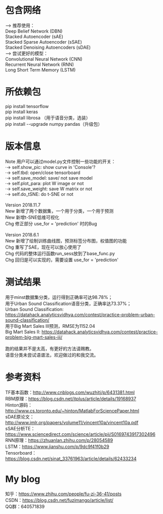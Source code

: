 # 包含网络
——> 推荐使用：<br />
Deep Belief Network (DBN) <br />
Stacked Autoencoder (sAE) <br />
Stacked Sparse Autoencoder (sSAE) <br />
Stacked Denoising Autoencoders (sDAE) <br />
——> 尝试更好的模型：<br />
Convolutional Neural Network (CNN) <br />
Recurrent Neural Network (RNN) <br />
Long Short Term Memory (LSTM) <br />

# 所依赖包
pip install tensorflow <br />
pip install keras <br />
pip install librosa （用于语音分类，选装） <br />
pip install --upgrade numpy pandas（升级包） <br />

# 版本信息
Note 用户可以通过model.py文件控制一些功能的开关： <br />
·→ self.show_pic: show curve in 'Console'? <br />
·→ self.tbd: open/close tensorboard <br />
·→ self.save_model: save/ not save model <br />
·→ self.plot_para: plot W image or not <br />
·→ self.save_weight: save W matrix or not <br />
·→ self.do_tSNE: do t-SNE or not <br />
<br />
Version 2018.11.7 <br />
New 新增了两个数据集，一个用于分类，一个用于预测 <br />
New 新增t-SNE低维可视化 <br />
Chg 修正部分 use_for = 'prediction' 时的Bug <br />
<br />
Version 2018.6.1  <br />
New 新增了绘制训练曲线图，预测标签分布图，权值图的功能 <br />
Chg 重写了SAE，现在可以放心使用了 <br />
Chg 代码的整体运行函数run_sess放到了base_func.py <br />
Chg 回归是可以实现的，需要设置 use_for = 'prediction' <br />

# 测试结果
用于minst数据集分类，运行得到正确率可达98.78%；<br />
用于Urban Sound Classification语音分类，正确率达73.37%；<br />
Urban Sound Classification: https://datahack.analyticsvidhya.com/contest/practice-problem-urban-sound-classification/ <br />
用于Big Mart Sales III预测，RMSE为1152.04 <br />
Big Mart Sales II: https://datahack.analyticsvidhya.com/contest/practice-problem-big-mart-sales-iii/ <br />
<br />
跑的结果并不是太高，有更好的方法请赐教。 <br />
语音分类未尝试语谱法，欢迎做过的和我交流。<br />

# 参考资料
TF基本函数：http://www.cnblogs.com/wuzhitj/p/6431381.html <br />
RBM原理：https://blog.csdn.net/itplus/article/details/19168937 <br />
Hinton源码：http://www.cs.toronto.edu/~hinton/MatlabForSciencePaper.html <br />
sDAE原论文：http://www.jmlr.org/papers/volume11/vincent10a/vincent10a.pdf <br />
sSAE分析TE：https://www.sciencedirect.com/science/article/pii/S0169743917302496 <br />
RNN原理：https://zhuanlan.zhihu.com/p/28054589 <br />
LSTM：https://www.jianshu.com/p/9dc9f41f0b29 <br />
Tensorboard：https://blog.csdn.net/sinat_33761963/article/details/62433234 <br />

# My blog
知乎：https://www.zhihu.com/people/fu-zi-36-41/posts <br />
CSDN：https://blog.csdn.net/fuzimango/article/list/ <br />
QQ群：640571839 <br />

